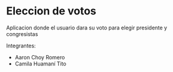 # Eleccion de votos 

Aplicacion donde el usuario dara su voto para elegir presidente y congresistas

Integrantes:
- Aaron Choy Romero
- Camila Huamaní Tito
